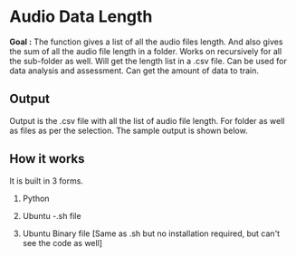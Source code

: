 
# **Audio Data Length** 

**Goal :** The function  gives a list of all the audio files length. And also gives the sum of all the audio file length in a folder. Works on recursively  for all the sub-folder as well. Will get the length list in a .csv file. Can be used for data analysis and assessment. Can get the amount of data to train.

## Output 
Output is the .csv file with all the list of audio file length. For folder as well as files as per the selection. The sample output is shown below.
## **How it works**
It is built in 3 forms. 

 1. Python

 2. Ubuntu -.sh file
 3.  Ubuntu Binary file [Same as .sh but no installation required, but can't see the code as well]

